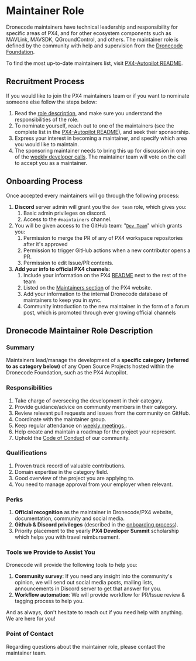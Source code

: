 # Maintainer Role

Dronecode maintainers have technical leadership and responsibility for specific areas of PX4, and for other ecosystem components such as MAVLink, MAVSDK, QGroundControl, and others. The maintainer role is defined by the community with help and supervision from the [Dronecode Foundation](https://www.dronecode.org/).

To find the most up-to-date maintainers list, visit [PX4-Autopilot README](https://github.com/PX4/PX4-Autopilot#maintenance-team).

## Recruitment Process

If you would like to join the PX4 maintainers team or if you want to nominate someone else follow the steps below:

1. Read the [role description](#dronecode-maintainer-role-description), and make sure you understand the responsibilities of the role.
2. To nominate yourself, reach out to one of the maintainers (see the complete list in the [PX4-Autopilot README](https://github.com/PX4/PX4-Autopilot#maintenance-team)), and seek their sponsorship.
3. Express your interest in becoming a maintainer, and specify which area you would like to maintain.
4. The sponsoring maintainer needs to bring this up for discussion in one of the [weekly developer calls](dev_call.md).
   The maintainer team will vote on the call to accept you as a maintainer.

## Onboarding Process

Once accepted every maintainers will go through the following process:

1. **Discord** server admin will grant you the `dev team` role, which gives you:
   1. Basic admin privileges on discord.
   2. Access to the `#maintainers` channel.
2. You will be given access to the GitHub team: "[`Dev Team`](https://github.com/orgs/PX4/teams/dev-team)"  which grants you:
   1. Permission to merge the PR of any of PX4 workspace repositories after it's approved
   2. Permission to trigger GitHub actions when a new contributor opens a PR.
   3. Permission to edit Issue/PR contents.
3. **Add your info to official PX4 channels**:
   1. Include your information on the PX4 [README](https://github.com/PX4/PX4-Autopilot/blob/main/README.md) next to the rest of the team
   2. Listed on the [Maintainers section](https://px4.io/community/maintainers/) of the PX4 website.
   3. Add your information to the internal Dronecode database of maintainers to keep you in sync.
   4. Community introduction to the new maintainer in the form of a forum post, which is promoted through ever growing official channels

## Dronecode Maintainer Role Description

### Summary

Maintainers lead/manage the development of a **specific category (referred to as category below)** of any Open Source Projects hosted within the Dronecode Foundation, such as the PX4 Autopilot.

### Responsibilities

1. Take charge of overseeing the development in their category.
2. Provide guidance/advice on community members in their category.
3. Review relevant pull requests and issues from the community on GitHub.
4. Coordinate with the maintainer group.
5. Keep regular attendance on [weekly meetings ](dev_call.md).
6. Help create and maintain a roadmap for the project your represent.
7. Uphold the [Code of Conduct](https://github.com/Dronecode/foundation/blob/main/CODE-OF-CONDUCT.md) of our community.

### Qualifications

1. Proven track record of valuable contributions.
2. Domain expertise in the category field.
3. Good overview of the project you are applying to.
4. You need to manage approval from your employer when relevant.

### Perks

1. **Official recognition** as the maintainer in Dronecode/PX4 website, documentation, community and social media.
2. **Github & Discord privileges** (described in the [onboarding process](#onboarding-process)).
3. Priority placement to the yearly **PX4 Developer Summit** scholarship which helps you with travel reimbursement.

### Tools we Provide to Assist You

Dronecode will provide the following tools to help you:

1. **Community survey**: If you need any insight into the community's opinion, we will send out social media posts, mailing lists, announcements in Discord server to get that answer for you.
2. **Workflow automation**: We will provide workflow for PR/Issue review & tagging process to help you.

And as always, don't hesitate to reach out if you need help with anything. We are here for you!

### Point of Contact

Regarding questions about the maintainer role, please contact the maintainer team.
